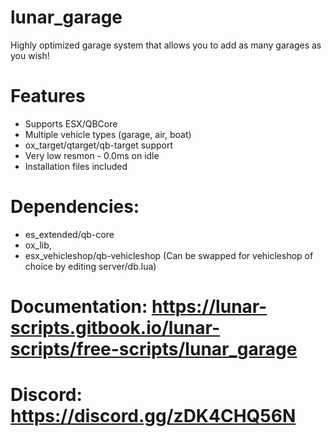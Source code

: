 # lunar_garage
Highly optimized garage system that allows you to add as many garages as you wish!

# Features
* Supports ESX/QBCore
* Multiple vehicle types (garage, air, boat)
* ox_target/qtarget/qb-target support
* Very low resmon - 0.0ms on idle
* Installation files included

# Dependencies: 
* es_extended/qb-core
* ox_lib,
* esx_vehicleshop/qb-vehicleshop (Can be swapped for vehicleshop of choice by editing server/db.lua)

# Documentation: https://lunar-scripts.gitbook.io/lunar-scripts/free-scripts/lunar_garage

# Discord: https://discord.gg/zDK4CHQ56N

